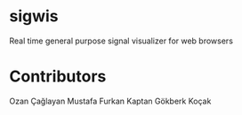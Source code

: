 sigwis
======

Real time general purpose signal visualizer for web browsers

Contributors
============

Ozan Çağlayan
Mustafa Furkan Kaptan
Gökberk Koçak

